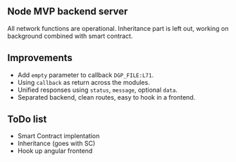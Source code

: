 Node MVP backend server
-----------------------

All network functions are operational. Inheritance part is left out, working on background combined with smart contract.


Improvements
------------

  - Add `empty` parameter to callback `DGP_FILE:L71`.
  - Using `callback` as return across the modules.
  - Unified responses using `status`, `message`, optional `data`.
  - Separated backend, clean routes, easy to hook in a frontend.

ToDo list
---------
  - Smart Contract implentation
  - Inheritance (goes with SC)
  - Hook up angular frontend
